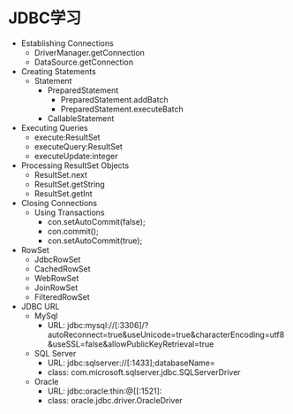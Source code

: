 # JDBC学习
- Establishing Connections
  - DriverManager.getConnection
  - DataSource.getConnection
- Creating Statements
  - Statement
    - PreparedStatement
      - PreparedStatement.addBatch
      - PreparedStatement.executeBatch
    - CallableStatement
- Executing Queries
  - execute:ResultSet 
  - executeQuery:ResultSet
  - executeUpdate:integer
- Processing ResultSet Objects
  - ResultSet.next
  - ResultSet.getString
  - ResultSet.getInt
- Closing Connections
  - Using Transactions
    - con.setAutoCommit(false);
    - con.commit();
    - con.setAutoCommit(true);
- RowSet
  - JdbcRowSet
  - CachedRowSet
  - WebRowSet
  - JoinRowSet
  - FilteredRowSet
- JDBC URL
  - MySql
    - URL:  jdbc:mysql://<host>[:3306<port>]/<dbName>?autoReconnect=true&useUnicode=true&characterEncoding=utf8&useSSL=false&allowPublicKeyRetrieval=true
  - SQL Server
    - URL:  jdbc:sqlserver://<host>[:1433<port>];databaseName=<dbName>
    - class:  com.microsoft.sqlserver.jdbc.SQLServerDriver
  - Oracle
    - URL:  jdbc:oracle:thin:@[<host>[:1521<port>]:<dbName>
    - class:  oracle.jdbc.driver.OracleDriver